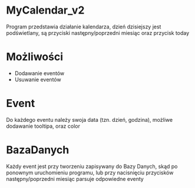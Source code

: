 # MyCalendar_v2
Program przedstawia działanie kalendarza, dzień dzisiejszy jest podświetlany, są przyciski następny/poprzedni miesiąc oraz przycisk today
# Możliwości
- Dodawanie eventów
- Usuwanie eventów
# Event
Do każdego eventu należy swoja data (tzn. dzień, godzina), możliwe dodawanie tooltipa, oraz color
# BazaDanych
Każdy event jest przy tworzeniu zapisywany do Bazy Danych, skąd po ponownym uruchomieniu programu, lub przy nacisnięciu przycisków następny/poprzedni miesiąc parsuje odpowiedne eventy
